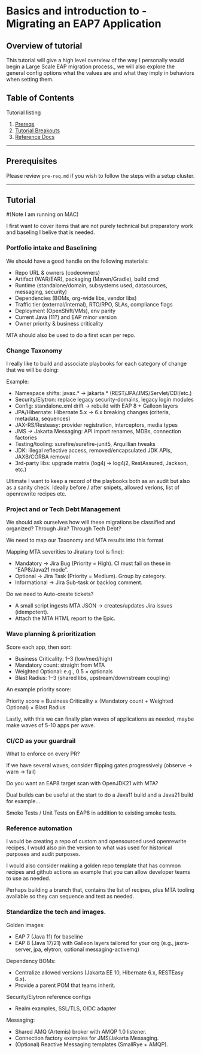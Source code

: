 # Basics and introduction to - Migrating an EAP7 Application

## Overview of tutorial

This tutorial will give a high level overview of the way I personally would begin a Large Scale EAP migration process., we will also explore the general config options what the values are and what they imply in behaviors when setting them.

## Table of Contents

Tutorial listing

1. [Prereqs](#prerequisites)
2. [Tutorial Breakouts](#tutorials)
3. [Reference Docs](#reference-docs)

---

## Prerequisites

Please review `pre-req.md` if you wish to follow the steps with a setup cluster.

---

## Tutorial

#(Note I am running on MAC)

I first want to cover items that are not purely technical but preparatory work and baseling I belive that is needed.

### Portfolio intake and Baselining

We should have a good handle on the following materials:

- Repo URL & owners (codeowners)
- Artifact (WAR/EAR), packaging (Maven/Gradle), build cmd
- Runtime (standalone/domain, subsystems used, datasources, messaging, security)
- Dependencies (BOMs, org-wide libs, vendor libs)
- Traffic tier (external/internal), RTO/RPO, SLAs, compliance flags
- Deployment (OpenShift/VMs), env parity
- Current Java (11?) and EAP minor version
- Owner priority & business criticality

MTA should also be used to do a first scan per repo.

### Change Taxonomy

I really like to build and associate playbooks for each category of change that we will be doing:

Example:

- Namespace shifts: javax.* → jakarta.* (REST/JPA/JMS/Servlet/CDI/etc.)
- Security/Elytron: replace legacy security-domains, legacy login modules
- Config: standalone.xml drift → rebuild with EAP 8 + Galleon layers
- JPA/Hibernate: Hibernate 5.x → 6.x breaking changes (criteria, metadata, sequences)
- JAX-RS/Resteasy: provider registration, interceptors, media types
- JMS → Jakarta Messaging: API import renames, MDBs, connection factories
- Testing/tooling: surefire/surefire-junit5, Arquillian tweaks
- JDK: illegal reflective access, removed/encapsulated JDK APIs, JAXB/CORBA removal
- 3rd-party libs: upgrade matrix (log4j → log4j2, RestAssured, Jackson, etc.)

Ultimate I want to keep a record of the playbooks both as an audit but also as a sanity check.  Ideally before / after snipets, allowed verions, list of openrewrite recipes etc.

### Project and or Tech Debt Management

We should ask ourselves how will these migrations be classified and organized?  Through Jira?  Through Tech Debt?

We need to map our Taxonomy and MTA results into this format

Mapping MTA severities to Jira(any tool is fine):

- Mandatory → Jira Bug (Priority = High). CI must fail on these in “EAP8/Java21 mode”.
- Optional → Jira Task (Priority = Medium). Group by category.
- Informational → Jira Sub-task or backlog comment.

Do we need to Auto-create tickets?

- A small script ingests MTA JSON → creates/updates Jira issues (idempotent).
- Attach the MTA HTML report to the Epic.


### Wave planning & prioritization

Score each app, then sort:

- Business Criticality: 1–3 (low/med/high)
- Mandatory count: straight from MTA
- Weighted Optional: e.g., 0.5 × optionals
- Blast Radius: 1–3 (shared libs, upstream/downstream coupling)

An example priority score:

Priority score = Business Criticality × (Mandatory count + Weighted Optional) × Blast Radius

Lastly, with this we can finally plan waves of applications as needed, maybe make waves of 5-10 apps per wave.

### CI/CD as your guardrail

What to enforce on every PR?

If we have several waves, consider flipping gates progressively (observe -> warn -> fail)

Do you want an EAP8 target scan with OpenJDK21 with MTA?

Dual builds can be useful at the start to do a Java11 build and a Java21 build for example...

Smoke Tests / Unit Tests on EAP8 in addition to existing smoke tests.

### Reference automation

I would be creating a repo of custom and opensourced used openrewrite recipes.  I would also pin the version to what was used for historical purposes and audit purposes.

I would also consider making a golden repo template that has common recipes and github actions as example that you can allow developer teams to use as needed.

Perhaps building a branch that, contains the list of recipes, plus MTA tooling available so they can sequence and test as needed.

### Standardize the tech and images.

Golden images:

- EAP 7 (Java 11) for baseline
- EAP 8 (Java 17/21) with Galleon layers tailored for your org (e.g., jaxrs-server, jpa, elytron, optional messaging-activemq)

Dependency BOMs:

- Centralize allowed versions (Jakarta EE 10, Hibernate 6.x, RESTEasy 6.x).
- Provide a parent POM that teams inherit.

Security/Elytron reference configs

- Realm examples, SSL/TLS, OIDC adapter

Messaging:

- Shared AMQ (Artemis) broker with AMQP 1.0 listener.
- Connection factory examples for JMS/Jakarta Messaging.
- (Optional) Reactive Messaging templates (SmallRye + AMQP).


